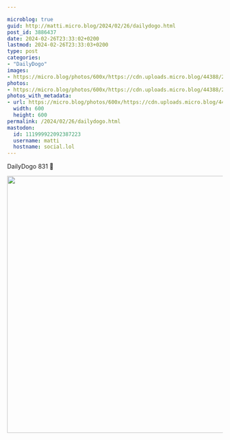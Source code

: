 ```yaml
---

microblog: true
guid: http://matti.micro.blog/2024/02/26/dailydogo.html
post_id: 3886437
date: 2024-02-26T23:33:02+0200
lastmod: 2024-02-26T23:33:03+0200
type: post
categories:
- "DailyDogo"
images:
- https://micro.blog/photos/600x/https://cdn.uploads.micro.blog/44388/2024/2d453ac2c51d4e7eb38905d8feaa2321.jpg
photos:
- https://micro.blog/photos/600x/https://cdn.uploads.micro.blog/44388/2024/2d453ac2c51d4e7eb38905d8feaa2321.jpg
photos_with_metadata:
- url: https://micro.blog/photos/600x/https://cdn.uploads.micro.blog/44388/2024/2d453ac2c51d4e7eb38905d8feaa2321.jpg
  width: 600
  height: 600
permalink: /2024/02/26/dailydogo.html
mastodon:
  id: 111999922092387223
  username: matti
  hostname: social.lol
---
```

DailyDogo 831 🐶

<img src="https://micro.blog/photos/600x/https://blog.martin-haehnel.de/uploads/2024/2d453ac2c51d4e7eb38905d8feaa2321.jpg" width="600" height="600" alt="" />
